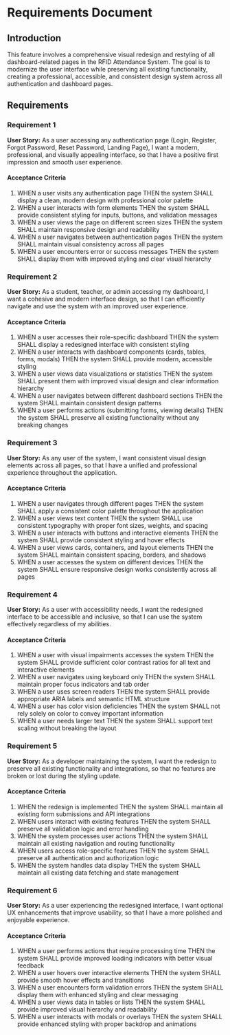 # Requirements Document

## Introduction

This feature involves a comprehensive visual redesign and restyling of all dashboard-related pages in the RFID Attendance System. The goal is to modernize the user interface while preserving all existing functionality, creating a professional, accessible, and consistent design system across all authentication and dashboard pages.

## Requirements

### Requirement 1

**User Story:** As a user accessing any authentication page (Login, Register, Forgot Password, Reset Password, Landing Page), I want a modern, professional, and visually appealing interface, so that I have a positive first impression and smooth user experience.

#### Acceptance Criteria

1. WHEN a user visits any authentication page THEN the system SHALL display a clean, modern design with professional color palette
2. WHEN a user interacts with form elements THEN the system SHALL provide consistent styling for inputs, buttons, and validation messages
3. WHEN a user views the page on different screen sizes THEN the system SHALL maintain responsive design and readability
4. WHEN a user navigates between authentication pages THEN the system SHALL maintain visual consistency across all pages
5. WHEN a user encounters error or success messages THEN the system SHALL display them with improved styling and clear visual hierarchy

### Requirement 2

**User Story:** As a student, teacher, or admin accessing my dashboard, I want a cohesive and modern interface design, so that I can efficiently navigate and use the system with an improved user experience.

#### Acceptance Criteria

1. WHEN a user accesses their role-specific dashboard THEN the system SHALL display a redesigned interface with consistent styling
2. WHEN a user interacts with dashboard components (cards, tables, forms, modals) THEN the system SHALL provide modern, accessible styling
3. WHEN a user views data visualizations or statistics THEN the system SHALL present them with improved visual design and clear information hierarchy
4. WHEN a user navigates between different dashboard sections THEN the system SHALL maintain consistent design patterns
5. WHEN a user performs actions (submitting forms, viewing details) THEN the system SHALL preserve all existing functionality without any breaking changes

### Requirement 3

**User Story:** As any user of the system, I want consistent visual design elements across all pages, so that I have a unified and professional experience throughout the application.

#### Acceptance Criteria

1. WHEN a user navigates through different pages THEN the system SHALL apply a consistent color palette throughout the application
2. WHEN a user views text content THEN the system SHALL use consistent typography with proper font sizes, weights, and spacing
3. WHEN a user interacts with buttons and interactive elements THEN the system SHALL provide consistent styling and hover effects
4. WHEN a user views cards, containers, and layout elements THEN the system SHALL maintain consistent spacing, borders, and shadows
5. WHEN a user accesses the system on different devices THEN the system SHALL ensure responsive design works consistently across all pages

### Requirement 4

**User Story:** As a user with accessibility needs, I want the redesigned interface to be accessible and inclusive, so that I can use the system effectively regardless of my abilities.

#### Acceptance Criteria

1. WHEN a user with visual impairments accesses the system THEN the system SHALL provide sufficient color contrast ratios for all text and interactive elements
2. WHEN a user navigates using keyboard only THEN the system SHALL maintain proper focus indicators and tab order
3. WHEN a user uses screen readers THEN the system SHALL provide appropriate ARIA labels and semantic HTML structure
4. WHEN a user has color vision deficiencies THEN the system SHALL not rely solely on color to convey important information
5. WHEN a user needs larger text THEN the system SHALL support text scaling without breaking the layout

### Requirement 5

**User Story:** As a developer maintaining the system, I want the redesign to preserve all existing functionality and integrations, so that no features are broken or lost during the styling update.

#### Acceptance Criteria

1. WHEN the redesign is implemented THEN the system SHALL maintain all existing form submissions and API integrations
2. WHEN users interact with existing features THEN the system SHALL preserve all validation logic and error handling
3. WHEN the system processes user actions THEN the system SHALL maintain all existing navigation and routing functionality
4. WHEN users access role-specific features THEN the system SHALL preserve all authentication and authorization logic
5. WHEN the system handles data display THEN the system SHALL maintain all existing data fetching and state management

### Requirement 6

**User Story:** As a user experiencing the redesigned interface, I want optional UX enhancements that improve usability, so that I have a more polished and enjoyable experience.

#### Acceptance Criteria

1. WHEN a user performs actions that require processing time THEN the system SHALL provide improved loading indicators with better visual feedback
2. WHEN a user hovers over interactive elements THEN the system SHALL provide smooth hover effects and transitions
3. WHEN a user encounters form validation errors THEN the system SHALL display them with enhanced styling and clear messaging
4. WHEN a user views data in tables or lists THEN the system SHALL provide improved visual hierarchy and readability
5. WHEN a user interacts with modals or overlays THEN the system SHALL provide enhanced styling with proper backdrop and animations